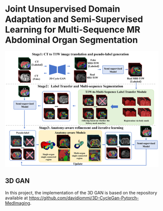 # Joint Unsupervised Domain Adaptation and Semi-Supervised Learning for Multi-Sequence MR Abdominal Organ Segmentation
[![flow](https://github.com/Ho-Garfield/-FLARE2024_solution_he/blob/main/1.png)](flow)

## 3D GAN
In this project, the implementation of the 3D GAN is based on the repository available at https://github.com/davidiommi/3D-CycleGan-Pytorch-MedImaging. 
